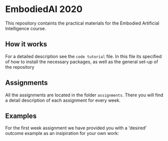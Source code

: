 # EmbodiedAI 2020
This repository containts the practical materials for the Embodied Artificial Intelligence course.

## How it works
For a detailed description see the `code tutorial` file. In this file its specified of how to install the necessary packages, as well as the general set-up of the repository 

## Assignments
All the assignments are located in the folder `assignments`. There you will find a detail description of each assignment for every week. 

## Examples 
For the first week assignment we have provided you with a 'desired' outcome example as an insipiration for your own work:


